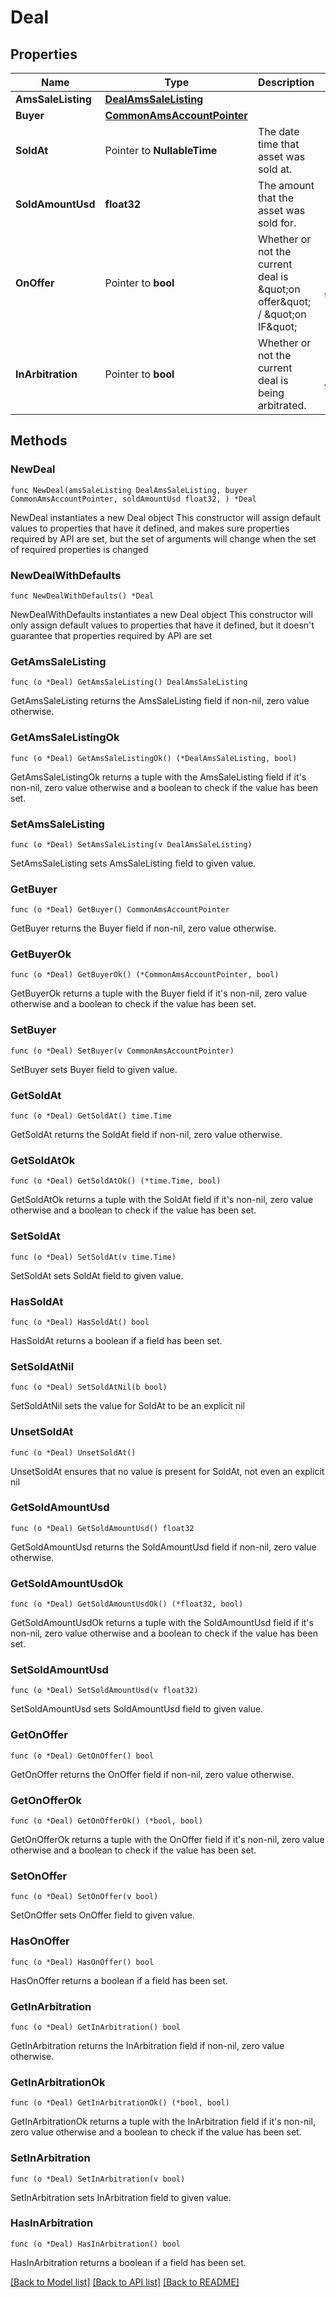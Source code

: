 # Deal

## Properties

Name | Type | Description | Notes
------------ | ------------- | ------------- | -------------
**AmsSaleListing** | [**DealAmsSaleListing**](DealAmsSaleListing.md) |  | 
**Buyer** | [**CommonAmsAccountPointer**](CommonAmsAccountPointer.md) |  | 
**SoldAt** | Pointer to **NullableTime** | The date time that asset was sold at. | [optional] 
**SoldAmountUsd** | **float32** | The amount that the asset was sold for. | 
**OnOffer** | Pointer to **bool** | Whether or not the current deal is \&quot;on offer\&quot; / \&quot;on IF\&quot; | [optional] [default to false]
**InArbitration** | Pointer to **bool** | Whether or not the current deal is being arbitrated. | [optional] [default to false]

## Methods

### NewDeal

`func NewDeal(amsSaleListing DealAmsSaleListing, buyer CommonAmsAccountPointer, soldAmountUsd float32, ) *Deal`

NewDeal instantiates a new Deal object
This constructor will assign default values to properties that have it defined,
and makes sure properties required by API are set, but the set of arguments
will change when the set of required properties is changed

### NewDealWithDefaults

`func NewDealWithDefaults() *Deal`

NewDealWithDefaults instantiates a new Deal object
This constructor will only assign default values to properties that have it defined,
but it doesn't guarantee that properties required by API are set

### GetAmsSaleListing

`func (o *Deal) GetAmsSaleListing() DealAmsSaleListing`

GetAmsSaleListing returns the AmsSaleListing field if non-nil, zero value otherwise.

### GetAmsSaleListingOk

`func (o *Deal) GetAmsSaleListingOk() (*DealAmsSaleListing, bool)`

GetAmsSaleListingOk returns a tuple with the AmsSaleListing field if it's non-nil, zero value otherwise
and a boolean to check if the value has been set.

### SetAmsSaleListing

`func (o *Deal) SetAmsSaleListing(v DealAmsSaleListing)`

SetAmsSaleListing sets AmsSaleListing field to given value.


### GetBuyer

`func (o *Deal) GetBuyer() CommonAmsAccountPointer`

GetBuyer returns the Buyer field if non-nil, zero value otherwise.

### GetBuyerOk

`func (o *Deal) GetBuyerOk() (*CommonAmsAccountPointer, bool)`

GetBuyerOk returns a tuple with the Buyer field if it's non-nil, zero value otherwise
and a boolean to check if the value has been set.

### SetBuyer

`func (o *Deal) SetBuyer(v CommonAmsAccountPointer)`

SetBuyer sets Buyer field to given value.


### GetSoldAt

`func (o *Deal) GetSoldAt() time.Time`

GetSoldAt returns the SoldAt field if non-nil, zero value otherwise.

### GetSoldAtOk

`func (o *Deal) GetSoldAtOk() (*time.Time, bool)`

GetSoldAtOk returns a tuple with the SoldAt field if it's non-nil, zero value otherwise
and a boolean to check if the value has been set.

### SetSoldAt

`func (o *Deal) SetSoldAt(v time.Time)`

SetSoldAt sets SoldAt field to given value.

### HasSoldAt

`func (o *Deal) HasSoldAt() bool`

HasSoldAt returns a boolean if a field has been set.

### SetSoldAtNil

`func (o *Deal) SetSoldAtNil(b bool)`

 SetSoldAtNil sets the value for SoldAt to be an explicit nil

### UnsetSoldAt
`func (o *Deal) UnsetSoldAt()`

UnsetSoldAt ensures that no value is present for SoldAt, not even an explicit nil
### GetSoldAmountUsd

`func (o *Deal) GetSoldAmountUsd() float32`

GetSoldAmountUsd returns the SoldAmountUsd field if non-nil, zero value otherwise.

### GetSoldAmountUsdOk

`func (o *Deal) GetSoldAmountUsdOk() (*float32, bool)`

GetSoldAmountUsdOk returns a tuple with the SoldAmountUsd field if it's non-nil, zero value otherwise
and a boolean to check if the value has been set.

### SetSoldAmountUsd

`func (o *Deal) SetSoldAmountUsd(v float32)`

SetSoldAmountUsd sets SoldAmountUsd field to given value.


### GetOnOffer

`func (o *Deal) GetOnOffer() bool`

GetOnOffer returns the OnOffer field if non-nil, zero value otherwise.

### GetOnOfferOk

`func (o *Deal) GetOnOfferOk() (*bool, bool)`

GetOnOfferOk returns a tuple with the OnOffer field if it's non-nil, zero value otherwise
and a boolean to check if the value has been set.

### SetOnOffer

`func (o *Deal) SetOnOffer(v bool)`

SetOnOffer sets OnOffer field to given value.

### HasOnOffer

`func (o *Deal) HasOnOffer() bool`

HasOnOffer returns a boolean if a field has been set.

### GetInArbitration

`func (o *Deal) GetInArbitration() bool`

GetInArbitration returns the InArbitration field if non-nil, zero value otherwise.

### GetInArbitrationOk

`func (o *Deal) GetInArbitrationOk() (*bool, bool)`

GetInArbitrationOk returns a tuple with the InArbitration field if it's non-nil, zero value otherwise
and a boolean to check if the value has been set.

### SetInArbitration

`func (o *Deal) SetInArbitration(v bool)`

SetInArbitration sets InArbitration field to given value.

### HasInArbitration

`func (o *Deal) HasInArbitration() bool`

HasInArbitration returns a boolean if a field has been set.


[[Back to Model list]](../README.md#documentation-for-models) [[Back to API list]](../README.md#documentation-for-api-endpoints) [[Back to README]](../README.md)


